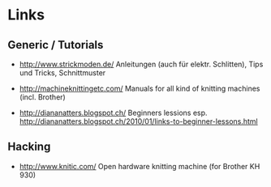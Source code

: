 Links
=====


Generic / Tutorials
-------------------
* http://www.strickmoden.de/
    Anleitungen (auch für elektr. Schlitten), Tips und Tricks, Schnittmuster

* http://machineknittingetc.com/
    Manuals for all kind of knitting machines (incl. Brother)

* http://diananatters.blogspot.ch/
    Beginners lessions
    esp. http://diananatters.blogspot.ch/2010/01/links-to-beginner-lessons.html


Hacking
-------
* http://www.knitic.com/
  Open hardware knitting machine (for Brother KH 930)